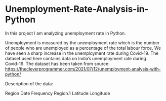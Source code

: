 # Unemployment-Rate-Analysis-in-Python

In this project I am analyzing unemployment rate in Python.

Unemployment is measured by the unemployment rate which is the number of people who are unemployed as a percentage of the total labour force. We have seen a sharp increase in the unemployment rate during Covid-19. The dataset used here contains data on India’s unemployment rate during Covid-19. The dataset has been taken from source: https://thecleverprogrammer.com/2021/07/12/unemployment-analysis-with-python/


Description of the data:

Region
Date
Frequency
Region.1
Latitude
Longitude
